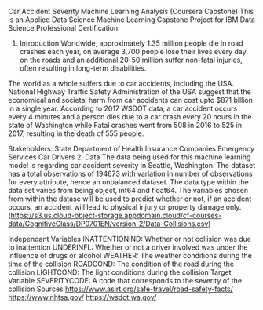 Car Accident Severity Machine Learning Analysis (Coursera Capstone)
This is an Applied Data Science Machine Learning Capstone Project for IBM Data Science Professional Certification.

1. Introduction
Worldwide, approximately 1.35 million people die in road crashes each year, on average 3,700 people lose their lives every day on the roads and an additional 20-50 million suffer non-fatal injuries, often resulting in long-term disabilities.

The world as a whole suffers due to car accidents, including the USA. National Highway Traffic Safety Administration of the USA suggest that the economical and societal harm from car accidents can cost upto $871 billion in a single year. According to 2017 WSDOT data, a car accident occurs every 4 minutes and a person dies due to a car crash every 20 hours in the state of Washington while Fatal crashes went from 508 in 2016 to 525 in 2017, resulting in the death of 555 people.

Stakeholders:
State Department of Health
Insurance Companies
Emergency Services
Car Drivers
2. Data
The data being used for this machine learning model is regarding car accident severity in Seattle, Washington. The dataset has a total observations of 194673 with variation in number of observations for every attribute, hence an unbalanced dataset. The data type within the data set varies from being object, int64 and float64. The variables chosen from within the datase will be used to predict whether or not, if an accident occurs, an accident will lead to physical injury or property damage only. (https://s3.us.cloud-object-storage.appdomain.cloud/cf-courses-data/CognitiveClass/DP0701EN/version-2/Data-Collisions.csv)

Independant Variables
INATTENTIONIND: Whether or not collision was due to inattention
UNDERINFL: Whether or not a driver involved was under the influence of drugs or alcohol
WEATHER: The weather conditions during the time of the collision
ROADCOND: The condition of the road during the collision
LIGHTCOND: The light conditions during the collision
Target Variable
SEVERITYCODE: A code that corresponds to the severity of the collision
Sources
https://www.asirt.org/safe-travel/road-safety-facts/
https://www.nhtsa.gov/
https://wsdot.wa.gov/
